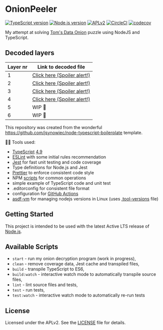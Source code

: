 # OnionPeeler

[![TypeScript version][ts-badge]][typescript-49]
[![Node.js version][nodejs-badge]][nodejs]
[![APLv2][license-badge]][license]
[![CircleCI](https://circleci.com/gh/barthogenes/OnionPeeler/tree/master.svg?style=svg)](https://circleci.com/gh/barthogenes/OnionPeeler/tree/master)
[![codecov](https://codecov.io/gh/barthogenes/OnionPeeler/branch/master/graph/badge.svg?token=4RP6MXG20B)](https://codecov.io/gh/barthogenes/OnionPeeler)

My attempt at solving [Tom's Data Onion](https://www.tomdalling.com/toms-data-onion/) puzzle using NodeJS and TypeScript.

## Decoded layers

| **Layer nr** | **Link to decoded file**                          |
| ------------ | ------------------------------------------------- |
| 1            | [Click here (Spoiler alert!)](Layer0-Decoded.txt) |
| 2            | [Click here (Spoiler alert!)](Layer1-Decoded.txt) |
| 3            | [Click here (Spoiler alert!)](Layer2-Decoded.txt) |
| 4            | [Click here (Spoiler alert!)](Layer3-Decoded.txt) |
| 5            | WIP 🚧                                             |
| 6            | WIP 🚧                                             |

This repository was created from the wonderful <https://github.com/jsynowiec/node-typescript-boilerplate> template.

🏃🏽 Tools used:

- [TypeScript][typescript] [4.9][typescript-49]
- [ESLint][eslint] with some initial rules recommendation
- [Jest][jest] for fast unit testing and code coverage
- Type definitions for Node.js and Jest
- [Prettier][prettier] to enforce consistent code style
- NPM [scripts](#available-scripts) for common operations
- simple example of TypeScript code and unit test
- .editorconfig for consistent file format
- configuration for [GitHub Actions][gh-actions]
- [asdf-vm](https://asdf-vm.com/) for managing nodejs versions in Linux (uses [.tool-versions](./.tool-versions) file)

## Getting Started

This project is intended to be used with the latest Active LTS release of [Node.js][nodejs].

## Available Scripts

- `start` - run my onion decryption program (work in progress),
- `clean` - remove coverage data, Jest cache and transpiled files,
- `build` - transpile TypeScript to ES6,
- `build:watch` - interactive watch mode to automatically transpile source files,
- `lint` - lint source files and tests,
- `test` - run tests,
- `test:watch` - interactive watch mode to automatically re-run tests

## License

Licensed under the APLv2. See the [LICENSE](https://github.com/barthogenes/OnionPeeler/blob/master/LICENSE) file for details.

[ts-badge]: https://img.shields.io/badge/TypeScript-4.9.5-blue.svg
[nodejs-badge]: https://img.shields.io/badge/Node.js-%3E=%2019-blue.svg
[nodejs]: https://nodejs.org/dist/latest-v19.x/docs/api/
[typescript]: https://www.typescriptlang.org/
[typescript-49]: https://www.typescriptlang.org/docs/handbook/release-notes/typescript-4-9.html
[license-badge]: https://img.shields.io/badge/license-APLv2-blue.svg
[license]: https://github.com/barthogenes/OnionPeeler/blob/master/LICENSE
[jest]: https://facebook.github.io/jest/
[eslint]: https://github.com/eslint/eslint
[gh-actions]: https://github.com/features/actions
[prettier]: https://prettier.io
